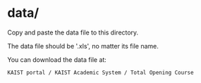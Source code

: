 # data/

Copy and paste the data file to this directory.

The data file should be '.xls', no matter its file name.

You can download the data file at:

    KAIST portal / KAIST Academic System / Total Opening Course